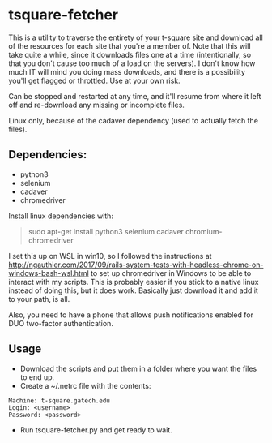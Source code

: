 # tsquare-fetcher

This is a utility to traverse the entirety of your t-square site and download all of the resources for each site that you're a member of.  Note that this will take quite a while, since it downloads files one at a time (intentionally, so that you don't cause too much of a load on the servers).  I don't know how much IT will mind you doing mass downloads, and there is a possibility you'll get flagged or throttled.  Use at your own risk.

Can be stopped and restarted at any time, and it'll resume from where it left off and re-download any missing or incomplete files.

Linux only, because of the cadaver dependency (used to actually fetch the files).

## Dependencies:

- python3
- selenium
- cadaver
- chromedriver

Install linux dependencies with:

> sudo apt-get install python3 selenium cadaver chromium-chromedriver

I set this up on WSL in win10, so I followed the instructions at http://ngauthier.com/2017/09/rails-system-tests-with-headless-chrome-on-windows-bash-wsl.html to set up chromedriver in Windows to be able to interact with my scripts.  This is probably easier if you stick to a native linux instead of doing this, but it does work.  Basically just download it and add it to your path, is all.

Also, you need to have a phone that allows push notifications enabled for DUO two-factor authentication.

## Usage

- Download the scripts and put them in a folder where you want the files to end up.
- Create a ~/.netrc file with the contents:
```
Machine: t-square.gatech.edu
Login: <username>
Password: <password>
```
- Run tsquare-fetcher.py and get ready to wait.